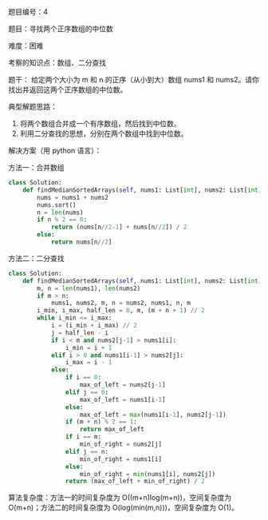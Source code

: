 题目编号：4

题目：寻找两个正序数组的中位数

难度：困难

考察的知识点：数组、二分查找

题干：
给定两个大小为 m 和 n 的正序（从小到大）数组 nums1 和 nums2。请你找出并返回这两个正序数组的中位数。

典型解题思路：
1. 将两个数组合并成一个有序数组，然后找到中位数。
2. 利用二分查找的思想，分别在两个数组中找到中位数。

解决方案（用 python 语言）：

方法一：合并数组

```python
class Solution:
    def findMedianSortedArrays(self, nums1: List[int], nums2: List[int]) -> float:
        nums = nums1 + nums2
        nums.sort()
        n = len(nums)
        if n % 2 == 0:
            return (nums[n//2-1] + nums[n//2]) / 2
        else:
            return nums[n//2]
```

方法二：二分查找

```python
class Solution:
    def findMedianSortedArrays(self, nums1: List[int], nums2: List[int]) -> float:
        m, n = len(nums1), len(nums2)
        if m > n:
            nums1, nums2, m, n = nums2, nums1, n, m
        i_min, i_max, half_len = 0, m, (m + n + 1) // 2
        while i_min <= i_max:
            i = (i_min + i_max) // 2
            j = half_len - i
            if i < m and nums2[j-1] > nums1[i]:
                i_min = i + 1
            elif i > 0 and nums1[i-1] > nums2[j]:
                i_max = i - 1
            else:
                if i == 0:
                    max_of_left = nums2[j-1]
                elif j == 0:
                    max_of_left = nums1[i-1]
                else:
                    max_of_left = max(nums1[i-1], nums2[j-1])
                if (m + n) % 2 == 1:
                    return max_of_left
                if i == m:
                    min_of_right = nums2[j]
                elif j == n:
                    min_of_right = nums1[i]
                else:
                    min_of_right = min(nums1[i], nums2[j])
                return (max_of_left + min_of_right) / 2
```

算法复杂度：方法一的时间复杂度为 O((m+n)log(m+n))，空间复杂度为 O(m+n)；方法二的时间复杂度为 O(log(min(m,n)))，空间复杂度为 O(1)。